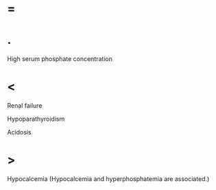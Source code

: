 # =

# .

High serum phosphate concentration

# <

Renal failure

Hypoparathyroidism

Acidosis

# >

Hypocalcemia (Hypocalcemia and hyperphosphatemia are associated.)
